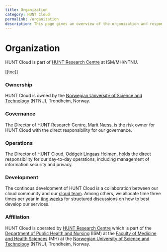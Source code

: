 ```yaml
---
title: Organization
category: HUNT Cloud
permalink: /organization
description: This page gives an overview of the organization and responsibilities for HUNT Cloud.
---
```


# Organization

HUNT Cloud is part of [HUNT Research Centre](https://www.ntnu.edu/hunt) at ISM/MH/NTNU. 

[[toc]]

### Ownership

HUNT Cloud is owned by the [Norwegian University of Science and Technology](https://www.ntnu.edu) (NTNU), Trondheim, Norway. 

### Governance

The Director of HUNT Research Centre, [Marit Næss](https://www.ntnu.edu/employees/marit.nass), is the risk owner for HUNT Cloud with the direct responsibility for our governance.

### Operations
 
The Director of HUNT Cloud, [Oddgeir Lingaas Holmen](https://www.ntnu.edu/employees/oddgeir.lingaas.holmen), holds the direct responsibility for our day-to-day operations, including management of information security and privacy.

### Development

The continous development of HUNT Cloud is a collaboration between our cloud community and our [cloud team](https://assets.hdc.ntnu.no/assets/hunt-cloud-team.png). Among others, we allocate time three times per year in [ting weeks](/tingweek) for structured discussions on how to best develop our services.

### Affiliation

HUNT Cloud is operated by [HUNT Research Centre](https://www.ntnu.edu/hunt) which is part of the [Department of Public Health and Nursing](https://www.ntnu.edu/ism) (ISM) at the [Faculty of Medicine and Health Sciences](https://www.ntnu.edu/mh) (MH) at the [Norwegian University of Science and Technology](https://www.ntnu.edu) (NTNU), Trondheim, Norway.

